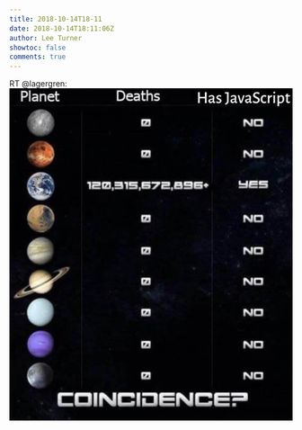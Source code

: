 ```yaml
---
title: 2018-10-14T18-11
date: 2018-10-14T18:11:06Z
author: Lee Turner
showtoc: false
comments: true
---
```


RT @lagergren: ![](/img/x//1051535884124852225-DpUZyHCXgAA8Vvx.jpg)

